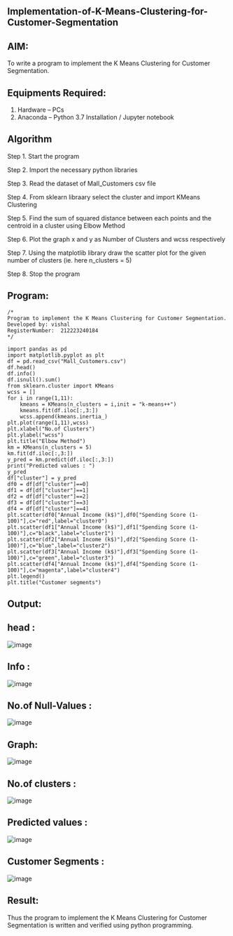 ## Implementation-of-K-Means-Clustering-for-Customer-Segmentation
## AIM:
To write a program to implement the K Means Clustering for Customer Segmentation.

## Equipments Required:
1. Hardware – PCs
2. Anaconda – Python 3.7 Installation / Jupyter notebook

## Algorithm
Step 1. Start the program

Step 2. Import the necessary python libraries

Step 3. Read the dataset of Mall_Customers csv file

Step 4. From sklearn libraary select the cluster and import KMeans Clustering

Step 5. Find the sum of squared distance between each points and the centroid in a cluster using Elbow Method

Step 6. Plot the graph x and y as Number of Clusters and wcss respectively

Step 7. Using the matplotlib library draw the scatter plot for the given number of clusters (ie. here n_clusters = 5)

Step 8. Stop the program

## Program:
```
/*
Program to implement the K Means Clustering for Customer Segmentation.
Developed by: vishal
RegisterNumber:  212223240184
*/
```
```
import pandas as pd
import matplotlib.pyplot as plt
df = pd.read_csv("Mall_Customers.csv")
df.head()
df.info()
df.isnull().sum()
from sklearn.cluster import KMeans
wcss = []
for i in range(1,11):
    kmeans = KMeans(n_clusters = i,init = "k-means++")
    kmeans.fit(df.iloc[:,3:])
    wcss.append(kmeans.inertia_)
plt.plot(range(1,11),wcss)
plt.xlabel("No.of Clusters")
plt.ylabel("wcss")
plt.title("Elbow Method")
km = KMeans(n_clusters = 5)
km.fit(df.iloc[:,3:])
y_pred = km.predict(df.iloc[:,3:])
print("Predicted values : ")
y_pred
df["cluster"] = y_pred
df0 = df[df["cluster"]==0]
df1 = df[df["cluster"]==1]
df2 = df[df["cluster"]==2]
df3 = df[df["cluster"]==3]
df4 = df[df["cluster"]==4]
plt.scatter(df0["Annual Income (k$)"],df0["Spending Score (1-100)"],c="red",label="cluster0")
plt.scatter(df1["Annual Income (k$)"],df1["Spending Score (1-100)"],c="black",label="cluster1")
plt.scatter(df2["Annual Income (k$)"],df2["Spending Score (1-100)"],c="blue",label="cluster2")
plt.scatter(df3["Annual Income (k$)"],df3["Spending Score (1-100)"],c="green",label="cluster3")
plt.scatter(df4["Annual Income (k$)"],df4["Spending Score (1-100)"],c="magenta",label="cluster4")
plt.legend()
plt.title("Customer segments")
```

## Output:
## head :
![image](https://github.com/user-attachments/assets/e1d8328a-0ac9-45ee-bc33-c686b77ead99)

## Info :
![image](https://github.com/user-attachments/assets/bd2d38f4-4ed4-4532-bb00-d9463c10b8d3)

## No.of Null-Values :
![image](https://github.com/user-attachments/assets/a849602f-d3e3-4ead-9d3d-f08a841400db)

## Graph:
![image](https://github.com/user-attachments/assets/154cef8e-c91c-44dc-972c-274630f3a75e)

## No.of clusters :
![image](https://github.com/user-attachments/assets/bbd7ca4e-a52a-48b2-bfe2-f1bd4cc369be)

## Predicted values :
![image](https://github.com/user-attachments/assets/e53b1ffc-bfdc-4773-ae38-ec3d45fe1273)

## Customer Segments :
![image](https://github.com/user-attachments/assets/e22ff6e8-9ebb-44a5-a9bf-2ed1a5a36a4c)





## Result:
Thus the program to implement the K Means Clustering for Customer Segmentation is written and verified using python programming.
